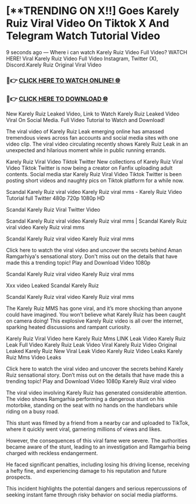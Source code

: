 # [**TRENDING ON X!!] Goes Karely Ruiz Viral Video On Tiktok X And Telegram Watch Tutorial Video

9 seconds ago — Where i can watch Karely Ruiz Video Full Video? WATCH HERE! Viral Karely Ruiz Video Full Video Instagram, Twitter (X), Discord.Karely Ruiz Original Viral Video

### 🔴👉 [CLICK HERE TO WATCH ONLINE! 🌐](https://nioki.today/viral-leaked-video-watch-free-online/)

### 🔴👉 [CLICK HERE TO DOWNLOAD 🌐](https://nioki.today/viral-leaked-video-watch-free-online/)

New Karely Ruiz Leaked Video, Link to Watch Karely Ruiz Leaked Video Viral On Social Media. Full Video Tutorial to Watch and Download!

The viral video of Karely Ruiz Leak emerging online has amassed tremendous views across fan accounts and social media sites with one video clip. The viral video circulating recently shows Karely Ruiz Leak in an unexpected and hilarious moment while in public running errands.

Karely Ruiz Viral Video Tiktok Twitter New collections of Karely Ruiz Viral Video Tiktok Twitter is now being a creator on Fanfix uploading adult contents. Social media star Karely Ruiz Viral Video Tiktok Twitter is been posting short videos and naughty pics on Tiktok platform for a while now.

Scandal Karely Ruiz viral video Karely Ruiz viral mms - Karely Ruiz Video Tutorial full Twitter 480p 720p 1080p HD

Scandal Karely Ruiz Viral Twitter Video

Scandal Karely Ruiz viral video Karely Ruiz viral mms | Scandal Karely Ruiz viral video Karely Ruiz viral mms

Scandal Karely Ruiz viral video Karely Ruiz viral mms

Click here to watch the viral video and uncover the secrets behind Aman Ramgarhiya's sensational story. Don't miss out on the details that have made this a trending topic! Play and Download Video 1080p

Scandal Karely Ruiz viral video Karely Ruiz viral mms

Xxx video Leaked Scandal Karely Ruiz

Scandal Karely Ruiz viral video Karely Ruiz viral mms

The Karely Ruiz MMS has gone viral, and it’s more shocking than anyone could have imagined. You won’t believe what Karely Ruiz has been caught on camera doing! This explosive Karely Ruiz video is all over the internet, sparking heated discussions and rampant curiosity.

Karely Ruiz Viral Video here Karely Ruiz Mms LINK Leak Video Karely Ruiz Leak Full Video Karely Ruiz Leak Video Viral Karely Ruiz Video Original Leaked Karely Ruiz New Viral Leak Video Karely Ruiz Video Leaks Karely Ruiz Mms Video Leaks

Click here to watch the viral video and uncover the secrets behind Karely Ruiz sensational story. Don’t miss out on the details that have made this a trending topic! Play and Download Video 1080p Karely Ruiz viral video

The viral video involving Karely Ruiz has generated considerable attention. The video shows Ramgarhia performing a dangerous stunt on his motorbike, standing on the seat with no hands on the handlebars while riding on a busy road.

This stunt was filmed by a friend from a nearby car and uploaded to TikTok, where it quickly went viral, garnering millions of views and likes.

However, the consequences of this viral fame were severe. The authorities became aware of the stunt, leading to an investigation and Ramgarhia being charged with reckless endangerment.

He faced significant penalties, including losing his driving license, receiving a hefty fine, and experiencing damage to his reputation and future prospects.

This incident highlights the potential dangers and serious repercussions of seeking instant fame through risky behavior on social media platforms.
